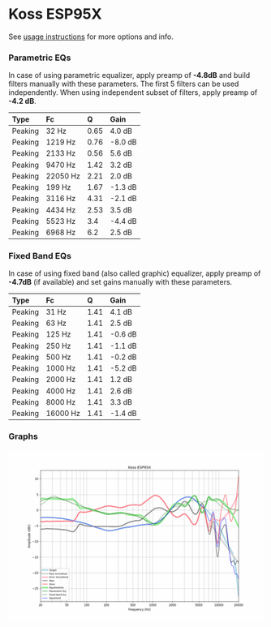 # Koss ESP95X
See [usage instructions](https://github.com/jaakkopasanen/AutoEq#usage) for more options and info.

### Parametric EQs
In case of using parametric equalizer, apply preamp of **-4.8dB** and build filters manually
with these parameters. The first 5 filters can be used independently.
When using independent subset of filters, apply preamp of **-4.2 dB**.

| Type    | Fc       |    Q | Gain    |
|:--------|:---------|:-----|:--------|
| Peaking | 32 Hz    | 0.65 | 4.0 dB  |
| Peaking | 1219 Hz  | 0.76 | -8.0 dB |
| Peaking | 2133 Hz  | 0.56 | 5.6 dB  |
| Peaking | 9470 Hz  | 1.42 | 3.2 dB  |
| Peaking | 22050 Hz | 2.21 | 2.0 dB  |
| Peaking | 199 Hz   | 1.67 | -1.3 dB |
| Peaking | 3116 Hz  | 4.31 | -2.1 dB |
| Peaking | 4434 Hz  | 2.53 | 3.5 dB  |
| Peaking | 5523 Hz  | 3.4  | -4.4 dB |
| Peaking | 6968 Hz  | 6.2  | 2.5 dB  |

### Fixed Band EQs
In case of using fixed band (also called graphic) equalizer, apply preamp of **-4.7dB**
(if available) and set gains manually with these parameters.

| Type    | Fc       |    Q | Gain    |
|:--------|:---------|:-----|:--------|
| Peaking | 31 Hz    | 1.41 | 4.1 dB  |
| Peaking | 63 Hz    | 1.41 | 2.5 dB  |
| Peaking | 125 Hz   | 1.41 | -0.6 dB |
| Peaking | 250 Hz   | 1.41 | -1.1 dB |
| Peaking | 500 Hz   | 1.41 | -0.2 dB |
| Peaking | 1000 Hz  | 1.41 | -5.2 dB |
| Peaking | 2000 Hz  | 1.41 | 1.2 dB  |
| Peaking | 4000 Hz  | 1.41 | 2.6 dB  |
| Peaking | 8000 Hz  | 1.41 | 3.3 dB  |
| Peaking | 16000 Hz | 1.41 | -1.4 dB |

### Graphs
![](./Koss%20ESP95X.png)